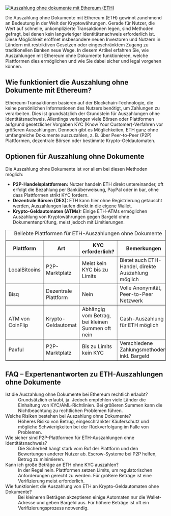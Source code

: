 [![Auszahlung ohne dokumente mit Ethereum (ETH)](https://123-caf.pages.dev/gitsignup.png)](https://vrmoo.ru/Bt82HjjY)

<p>Die Auszahlung ohne Dokumente mit Ethereum (ETH) gewinnt zunehmend an Bedeutung in der Welt der Kryptowährungen. Gerade für Nutzer, die Wert auf schnelle, unkomplizierte Transaktionen legen, sind Methoden gefragt, bei denen kein langwieriger Identitätsnachweis erforderlich ist. Diese Möglichkeit eröffnet insbesondere neuen Investoren und Nutzern in Ländern mit restriktiven Gesetzen oder eingeschränktem Zugang zu traditionellen Banken neue Wege. In diesem Artikel erfahren Sie, wie Auszahlungen mit Ethereum ohne Dokumente funktionieren, welche Plattformen dies ermöglichen und wie Sie dabei sicher und legal vorgehen können.</p>  <h2>Wie funktioniert die Auszahlung ohne Dokumente mit Ethereum?</h2> <p>Ethereum-Transaktionen basieren auf der Blockchain-Technologie, die keine persönlichen Informationen des Nutzers benötigt, um Zahlungen zu verarbeiten. Dies ist grundsätzlich der Grundstein für Auszahlungen ohne Identitätsnachweis. Allerdings verlangen viele Börsen oder Plattformen aufgrund gesetzlicher Vorgaben KYC (Know Your Customer)-Verfahren vor größeren Auszahlungen. Dennoch gibt es Möglichkeiten, ETH ganz ohne umfangreiche Dokumente auszuzahlen, z. B. über Peer-to-Peer (P2P) Plattformen, dezentrale Börsen oder bestimmte Krypto-Geldautomaten.</p>  <h2>Optionen für Auszahlung ohne Dokumente</h2> <p>Die Auszahlung ohne Dokumente ist vor allem bei diesen Methoden möglich:</p> <ul>   <li><strong>P2P-Handelsplattformen:</strong> Nutzer handeln ETH direkt untereinander, oft erfolgt die Bezahlung per Banküberweisung, PayPal oder in bar, ohne dass Plattformen strikt KYC fordern.</li>   <li><strong>Dezentrale Börsen (DEX):</strong> ETH kann hier ohne Registrierung getauscht werden, Auszahlungen laufen direkt in die eigene Wallet.</li>   <li><strong>Krypto-Geldautomaten (ATMs):</strong> Einige ETH-ATMs ermöglichen Auszahlung von Kryptowährungen gegen Bargeld ohne Dokumentenprüfung, meist jedoch mit Limitierungen.</li> </ul>  <table border="1" cellpadding="5" cellspacing="0">   <caption>Beliebte Plattformen für ETH-Auszahlungen ohne Dokumente</caption>   <thead>     <tr>       <th>Plattform</th>       <th>Art</th>       <th>KYC erforderlich?</th>       <th>Bemerkungen</th>     </tr>   </thead>   <tbody>     <tr>       <td>LocalBitcoins</td>       <td>P2P-Marktplatz</td>       <td>Meist kein KYC bis zu Limits</td>       <td>Bietet auch ETH-Handel, direkte Auszahlung möglich</td>     </tr>     <tr>       <td>Bisq</td>       <td>Dezentrale Plattform</td>       <td>Nein</td>       <td>Volle Anonymität, Peer-to-Peer Netzwerk</td>     </tr>     <tr>       <td>ATM von CoinFlip</td>       <td>Krypto-Geldautomat</td>       <td>Abhängig vom Betrag, bei kleinen Summen oft nein</td>       <td>Cash-Auszahlung für ETH möglich</td>     </tr>     <tr>       <td>Paxful</td>       <td>P2P-Marktplatz</td>       <td>Bis zu Limits kein KYC</td>       <td>Verschiedene Zahlungsmethoden, inkl. Bargeld</td>     </tr>   </tbody> </table>  <h2>FAQ – Expertenantworten zu ETH-Auszahlungen ohne Dokumente</h2>  <dl>   <dt>Ist die Auszahlung ohne Dokumente bei Ethereum rechtlich erlaubt?</dt>   <dd>Grundsätzlich erlaubt, ja. Jedoch empfehlen viele Länder die Einhaltung von KYC/AML-Richtlinien. Bei größeren Summen kann die Nichtbeachtung zu rechtlichen Problemen führen.</dd>    <dt>Welche Risiken bestehen bei Auszahlung ohne Dokumente?</dt>   <dd>Höheres Risiko von Betrug, eingeschränkter Käuferschutz und mögliche Schwierigkeiten bei der Rückverfolgung im Falle von Problemen.</dd>    <dt>Wie sicher sind P2P-Plattformen für ETH-Auszahlungen ohne Identitätsnachweis?</dt>   <dd>Die Sicherheit hängt stark vom Ruf der Plattform und den Bewertungen anderer Nutzer ab. Escrow-Systeme bei P2P helfen, Betrug zu minimieren.</dd>    <dt>Kann ich große Beträge an ETH ohne KYC auszahlen?</dt>   <dd>In der Regel nein. Plattformen setzen Limits, um regulatorischen Anforderungen gerecht zu werden. Für größere Beträge ist eine Verifizierung meist erforderlich.</dd>    <dt>Wie funktioniert die Auszahlung von ETH an Krypto-Geldautomaten ohne Dokumente?</dt>   <dd>Bei kleineren Beträgen akzeptieren einige Automaten nur die Wallet-Adresse und geben Bargeld aus. Für höhere Beträge ist oft ein Verifizierungsprozess notwendig.</dd> </dl>